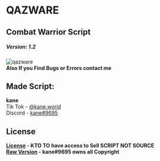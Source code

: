 # QAZWARE 
## Combat Warrior Script  
##### Version: 1.2   
![qazware](https://cdn.discordapp.com/attachments/966772523117211678/1039964155517603931/20221110_0005422.gif)      
**Also If you Find Bugs or Errors contact me**
## Made Script:     
**kane**             
Tik Tok - [@kane.worid](https://tiktok.com/@kane.worid)      
Discord - [kane#9695](https://discord.gg/tFjU6aCzbq)
## License
**[License](https://github.com/lazykane/qazwarev2/blob/main/LICENSE.md) - KTO TO have access to Sell SCRIPT NOT SOURCE**    
**[Raw Version](https://raw.githubusercontent.com/lazykane/qazwarev2/main/LICENSE.md) - kane#9695 owns all Copyright**

